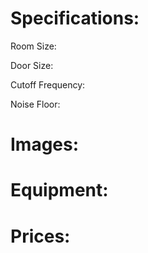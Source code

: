 # Specifications:
Room Size:

Door Size:

Cutoff Frequency:

Noise Floor:     

# Images:

# Equipment:

# Prices: